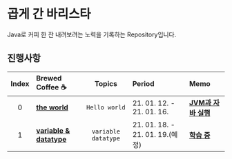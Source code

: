 # 곱게 간 바리스타

Java로 커피 한 잔 내려보려는 노력을 기록하는 Repository입니다.

## 진행사항
| Index | Brewed Coffee ☕️ | Topics | Period | Memo |
|:---:|:---|:---:|:---|:---|
| 0 | [**the world**](./210115-the-world) | `Hello world` | 21. 01. 12. - 21. 01. 16. | [**JVM과 자바 실행**](./210115-the-world/README.md) |
| 1 | [**variable & datatype**](./210118-variables) | `variable` `datatype` | 21. 01. 18. - 21. 01. 19.(예정) | [**학습 중**](./210118-variables/README.md) |
